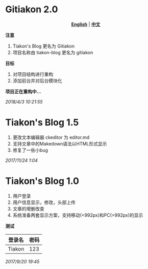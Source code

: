 Gitiakon 2.0
========
<p align="center"> <a href="https://github.com/Tiakon/gitiakon/blob/gitiakon/README.md"><strong>English</strong></a> | <a href="https://github.com/Tiakon/gitiakon/blob/gitiakon/README_zh_CN.md"><strong>中文</strong></a> </p>

**注意**

1. Tiakon's Blog 更名为 Gitiakon
2. 项目名称由 tiakon-blog 更名为 gitiakon

**目标**

1. 对项目结构进行重构
2. 添加前台并对后台模块化

**项目正在重构中...**

_2018/4/3  10:21:55_

# Tiakon's Blog 1.5

1. 更改文本编辑器 ckeditor 为 editor.md
2. 支持文章中的Makedown语法以HTML形式显示
3. 修复了一些小bug

_2017/11/24  1:04_

# Tiakon's Blog 1.0

1. 用户登录
2. 用户信息显示，修改，头部上传
3. 文章的增删改查
4. 系统准备两套显示方案，支持移动(<992px)和PC(>992px)的显示

**测试**

|  登录名  | 密码 |
| - | - | 
| Tiakon |123|


_2017/9/20  19:45_